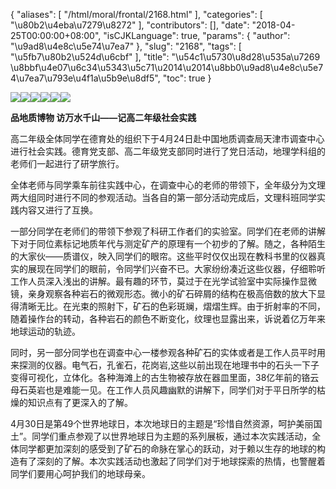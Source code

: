 {
    "aliases": [
        "/html/moral/frontal/2168.html"
    ],
    "categories": [
        "\u80b2\u4eba\u7279\u8272"
    ],
    "contributors": [],
    "date": "2018-04-25T00:00:00+08:00",
    "isCJKLanguage": true,
    "params": {
        "author": "\u9ad8\u4e8c\u5e74\u7ea7"
    },
    "slug": "2168",
    "tags": [
        "\u5fb7\u80b2\u524d\u6cbf"
    ],
    "title": "\u54c1\u5730\u8d28\u535a\u7269 \u8bbf\u4e07\u6c34\u5343\u5c71\u2014\u2014\u8bb0\u9ad8\u4e8c\u5e74\u7ea7\u793e\u4f1a\u5b9e\u8df5",
    "toc": true
}

![](https://cdn.tfls.online/mirror/full/fd85a268c7817457059e428c2c0b1a6abd068001.jpg)![](https://cdn.tfls.online/mirror/full/9efe82beba603c3d70050201fcff1997b9c7d175.jpg)![](https://cdn.tfls.online/mirror/full/f634a7d84defa108dfa3a3a7e8de795d116af711.jpg)![](https://cdn.tfls.online/mirror/full/2f2c1cb0b658a2063697abb2885b57d54c55e502.jpg)![](https://cdn.tfls.online/mirror/full/82a8d04b669ed1dfbc516bf39b81f0d36abc52bf.jpg)![](https://cdn.tfls.online/mirror/full/098cbd5c088cb27d60b2008aaf10c84323b47261.jpg)







**品地质博物 访万水千山——记高二年级社会实践**




高二年级全体同学在德育处的组织下于4月24日赴中国地质调查局天津市调查中心进行社会实践。德育党支部、高二年级党支部同时进行了党日活动，地理学科组的老师们一起进行了研学旅行。




全体老师与同学乘车前往实践中心，在调查中心的老师的带领下，全年级分为文理两大组同时进行不同的参观活动。当各自的第一部分活动完成后，文理科班同学实践内容又进行了互换。




一部分同学在老师们的带领下参观了科研工作者们的实验室。同学们在老师的讲解下对于同位素标记地质年代与测定矿产的原理有一个初步的了解。随之，各种陌生的大家伙——质谱仪，映入同学们的眼帘。这些平时仅仅出现在教科书里的仪器真实的展现在同学们的眼前，令同学们兴奋不已。大家纷纷凑近这些仪器，仔细聆听工作人员深入浅出的讲解。最有趣的环节，莫过于在光学试验室中实际操作显微镜，亲身观察各种岩石的微观形态。微小的矿石碎屑的结构在极高倍数的放大下显得清晰无比。在光束的照射下，矿石的色彩斑斓，熠熠生辉。由于折射率的不同，随着操作台的转动，各种岩石的颜色不断变化，纹理也显露出来，诉说着亿万年来地球运动的轨迹。




同时，另一部分同学也在调查中心一楼参观各种矿石的实体或者是工作人员平时用来探测的仪器。电气石，孔雀石，花岗岩,这些以前出现在地理书中的石头一下子变得可视化，立体化。各种海滩上的古生物被存放在器皿里面，38亿年前的铬云母石英岩也是难能一见。在工作人员风趣幽默的讲解下，同学们对于平日所学的枯燥的知识点有了更深入的了解。




4月30日是第49个世界地球日，本次地球日的主题是“珍惜自然资源，呵护美丽国土”。同学们重点参观了以世界地球日为主题的系列展板，通过本次实践活动，全体同学都更加深刻的感受到了矿石的命脉在掌心的跃动，对于赖以生存的地球的构造有了深刻的了解。本次实践活动也激起了同学们对于地球探索的热情，也警醒着同学们要用心呵护我们的地球母亲。




  



